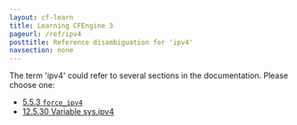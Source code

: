```yaml
---
layout: cf-learn
title: Learning CFEngine 3
pageurl: /ref/ipv4
posttitle: Reference disambiguation for 'ipv4'
navsection: none
---
```


The term 'ipv4' could refer to several sections in the documentation. Please choose one:

- [5.5.3 <code>force_ipv4</code>](https://cfengine.com/manuals/cf3-reference#force_ipv4-in-runagent)
- [12.5.30 Variable sys.ipv4](https://cfengine.com/manuals/cf3-reference#Variable-sys.ipv4)
